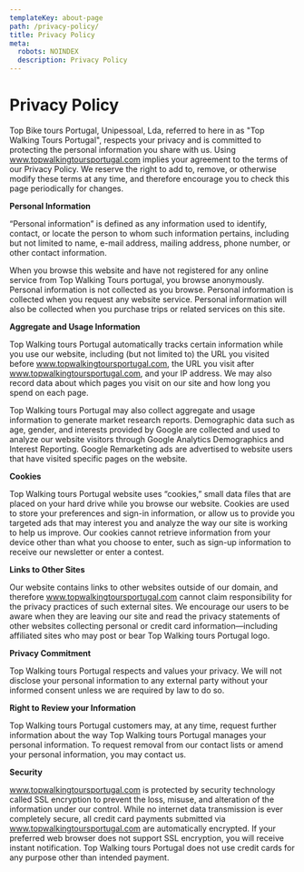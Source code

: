 ```yaml
---
templateKey: about-page
path: /privacy-policy/
title: Privacy Policy
meta:
  robots: NOINDEX
  description: Privacy Policy
---
```

# **Privacy Policy**

Top Bike tours Portugal, Unipessoal, Lda, referred to here in as "Top Walking Tours Portugal", respects your privacy and is committed to protecting the personal information you share with us. Using www.topwalkingtoursportugal.com implies your agreement to the terms of our Privacy Policy. We reserve the right to add to, remove, or otherwise modify these terms at any time, and therefore encourage you to check this page periodically for changes.

**Personal Information**

“Personal information” is defined as any information used to identify, contact, or locate the person to whom such information pertains, including but not limited to name, e-mail address, mailing address, phone number, or other contact information.

When you browse this website and have not registered for any online service from Top Walking Tours portugal, you browse anonymously. Personal information is not collected as you browse. Personal information is collected when you request any website service. Personal information will also be collected when you purchase trips or related services on this site.

**Aggregate and Usage Information**

Top Walking tours Portugal automatically tracks certain information while you use our website, including (but not limited to) the URL you visited before www.topwalkingtoursportugal.com, the URL you visit after www.topwalkingtoursportugal.com, and your IP address. We may also record data about which pages you visit on our site and how long you spend on each page.

Top Walking tours Portugal may also collect aggregate and usage information to generate market research reports. Demographic data such as age, gender, and interests provided by Google are collected and used to analyze our website visitors through Google Analytics Demographics and Interest Reporting. Google Remarketing ads are advertised to website users that have visited specific pages on the website.

**Cookies**

Top Walking tours Portugal website uses “cookies,” small data files that are placed on your hard drive while you browse our website. Cookies are used to store your preferences and sign-in information, or allow us to provide you targeted ads that may interest you and analyze the way our site is working to help us improve. Our cookies cannot retrieve information from your device other than what you choose to enter, such as sign-up information to receive our newsletter or enter a contest.

**Links to Other Sites**

Our website contains links to other websites outside of our domain, and therefore www.topwalkingtoursportugal.com cannot claim responsibility for the privacy practices of such external sites. We encourage our users to be aware when they are leaving our site and read the privacy statements of other websites collecting personal or credit card information—including affiliated sites who may post or bear Top Walking tours Portugal logo.

**Privacy Commitment**

Top Walking tours Portugal respects and values your privacy. We will not disclose your personal information to any external party without your informed consent unless we are required by law to do so.

**Right to Review your Information**

Top Walking tours Portugal customers may, at any time, request further information about the way Top Walking tours Portugal manages your personal information. To request removal from our contact lists or amend your personal information, you may contact us.

**Security**

www.topwalkingtoursportugal.com is protected by security technology called SSL encryption to prevent the loss, misuse, and alteration of the information under our control. While no internet data transmission is ever completely secure, all credit card payments submitted via www.topwalkingtoursportugal.com are automatically encrypted. If your preferred web browser does not support SSL encryption, you will receive instant notification. Top Walking tours Portugal does not use credit cards for any purpose other than intended payment.